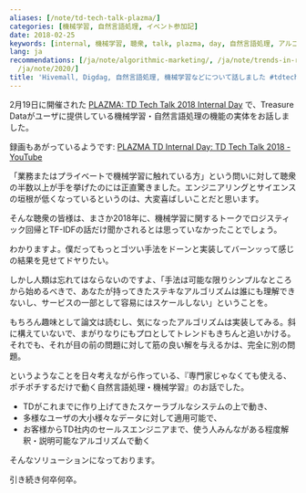 ```yaml
---
aliases: [/note/td-tech-talk-plazma/]
categories: [機械学習, 自然言語処理, イベント参加記]
date: 2018-02-25
keywords: [internal, 機械学習, 聴衆, talk, plazma, day, 自然言語処理, アルゴリズム, 動く, お話]
lang: ja
recommendations: [/ja/note/algorithmic-marketing/, /ja/note/trends-in-real-world-recommender-systems-2017/,
  /ja/note/2020/]
title: 'Hivemall, Digdag, 自然言語処理, 機械学習などについて話しました #tdtech'
---
```


2月19日に開催された [PLAZMA: TD Tech Talk 2018 Internal Day](https://techplay.jp/event/650390) で、Treasure Dataがユーザに提供している機械学習・自然言語処理の機能の実体をお話しました。

<script async class="speakerdeck-embed" data-id="5b611f419d06424aa879e4ac52166f47" data-ratio="1.77777777777778" src="//speakerdeck.com/assets/embed.js"></script>

録画もあがっているようです: [PLAZMA TD Internal Day: TD Tech Talk 2018 - YouTube](https://youtu.be/RzQT_9jcrx8?t=2h4m17s)

「業務またはプライベートで機械学習に触れている方」という問いに対して聴衆の半数以上が手を挙げたのには正直驚きました。エンジニアリングとサイエンスの垣根が低くなっているというのは、大変喜ばしいことだと思います。

そんな聴衆の皆様は、まさか2018年に、機械学習に関するトークでロジスティック回帰とTF-IDFの話だけ聞かされるとは思っていなかったことでしょう。

わかりますよ。僕だってもっとゴツい手法をドーンと実装してバーンッって感じの結果を見せてドヤりたい。

しかし人類は忘れてはならないのですよ、「手法は可能な限りシンプルなところから始めるべきで、あなたが持ってきたステキなアルゴリズムは誰にも理解できないし、サービスの一部として容易にはスケールしない」ということを。

もちろん趣味として論文は読むし、気になったアルゴリズムは実装してみる。斜に構えていないで、まがりなりにもプロとしてトレンドもきちんと追いかける。それでも、それが目の前の問題に対して筋の良い解を与えるかは、完全に別の問題。

というようなことを日々考えながら作っている、『専門家じゃなくても使える、ポチポチするだけで動く自然言語処理・機械学習』のお話でした。

- TDがこれまでに作り上げてきたスケーラブルなシステムの上で動き、
- 多様なユーザの大小様々なデータに対して適用可能で、
- お客様からTD社内のセールスエンジニアまで、使う人みんながある程度解釈・説明可能なアルゴリズムで動く

そんなソリューションになっております。

引き続き何卒何卒。